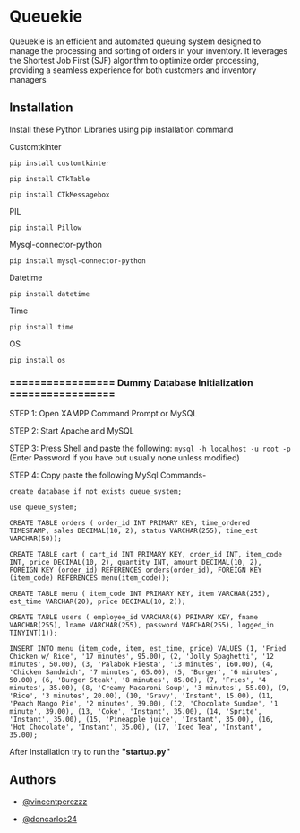 
# Queuekie

Queuekie is an efficient and automated queuing system designed to manage the processing and sorting of orders in your inventory. It leverages the Shortest Job First (SJF) algorithm to optimize order processing, providing a seamless experience for both customers and inventory managers


## Installation

Install these Python Libraries
using pip installation command

Customtkinter	
```
pip install customtkinter

pip install CTkTable

pip install CTkMessagebox
```
PIL	
```
pip install Pillow
```
Mysql-connector-python
```
pip install mysql-connector-python
```
Datetime
```
pip install datetime
```
Time
```
pip install time
```
OS
```
pip install os
```
### ================= Dummy Database Initialization =================

STEP 1: Open XAMPP Command Prompt or MySQL

STEP 2: Start Apache and MySQL

STEP 3: Press Shell and paste the following: ```mysql -h localhost -u root -p``` (Enter Password if you have but usually none unless modified)

STEP 4: Copy paste the following MySql Commands-
```MySQL
create database if not exists queue_system;

use queue_system;

CREATE TABLE orders ( order_id INT PRIMARY KEY, time_ordered TIMESTAMP, sales DECIMAL(10, 2), status VARCHAR(255), time_est VARCHAR(50));

CREATE TABLE cart ( cart_id INT PRIMARY KEY, order_id INT, item_code INT, price DECIMAL(10, 2), quantity INT, amount DECIMAL(10, 2), FOREIGN KEY (order_id) REFERENCES orders(order_id), FOREIGN KEY (item_code) REFERENCES menu(item_code));

CREATE TABLE menu ( item_code INT PRIMARY KEY, item VARCHAR(255), est_time VARCHAR(20), price DECIMAL(10, 2));

CREATE TABLE users ( employee_id VARCHAR(6) PRIMARY KEY, fname VARCHAR(255), lname VARCHAR(255), password VARCHAR(255), logged_in TINYINT(1));

INSERT INTO menu (item_code, item, est_time, price) VALUES (1, 'Fried Chicken w/ Rice', '17 minutes', 95.00), (2, 'Jolly Spaghetti', '12 minutes', 50.00), (3, 'Palabok Fiesta', '13 minutes', 160.00), (4, 'Chicken Sandwich', '7 minutes', 65.00), (5, 'Burger', '6 minutes', 50.00), (6, 'Burger Steak', '8 minutes', 85.00), (7, 'Fries', '4 minutes', 35.00), (8, 'Creamy Macaroni Soup', '3 minutes', 55.00), (9, 'Rice', '3 minutes', 20.00), (10, 'Gravy', 'Instant', 15.00), (11, 'Peach Mango Pie', '2 minutes', 39.00), (12, 'Chocolate Sundae', '1 minute', 39.00), (13, 'Coke', 'Instant', 35.00), (14, 'Sprite', 'Instant', 35.00), (15, 'Pineapple juice', 'Instant', 35.00), (16, 'Hot Chocolate', 'Instant', 35.00), (17, 'Iced Tea', 'Instant', 35.00);

```

After Installation try to run the **"startup.py"**
## Authors

- [@vincentperezzz](https://github.com/vincentperezzz)

- [@doncarlos24](https://github.com/doncarlos24)
